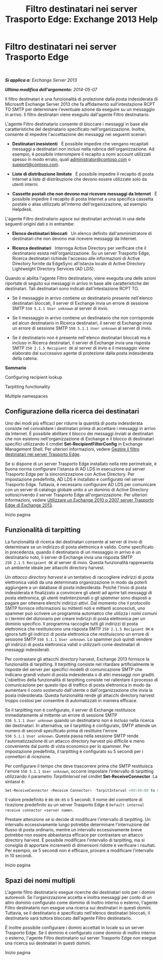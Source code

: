 ﻿---
title: 'Filtro destinatari nei server Trasporto Edge: Exchange 2013 Help'
TOCTitle: Filtro destinatari nei server Trasporto Edge
ms:assetid: 994eefd9-3903-41e6-a882-1e333d6d2d18
ms:mtpsurl: https://technet.microsoft.com/it-it/library/Bb123891(v=EXCHG.150)
ms:contentKeyID: 50481268
ms.date: 05/22/2018
mtps_version: v=EXCHG.150
ms.translationtype: MT
---

# Filtro destinatari nei server Trasporto Edge

 

_**Si applica a:** Exchange Server 2013_

_**Ultima modifica dell'argomento:** 2014-05-07_

Il filtro destinatari è una funzionalità di protezione dalla posta indesiderata di Microsoft Exchange Server 2013 che fa affidamento sull'intestazione RCPT TO SMTP per determinare l'eventuale azione da eseguire su un messaggio in arrivo. Il filtro destinatari viene eseguito dall'agente Filtro destinatario.

L'agente Filtro destinatario consente di bloccare i messaggi in base alle caratteristiche del destinatario specificato nell'organizzazione. Inoltre, consente di impedire l'accettazione dei messaggi nei seguenti scenari:

  - **Destinatari inesistenti**   È possibile impedire che vengano recapitati messaggi a destinatari non inclusi nella rubrica dell'organizzazione. Ad esempio, è possibile interrompere il recapito a nomi account utilizzati spesso in modo errato, quali administrator@contoso.com o support@contoso.com.

  - **Liste di distribuzione limitate**   È possibile impedire il recapito di posta Internet a liste di distribuzione che devono essere utilizzate solo da utenti interni.

  - **Cassette postali che non devono mai ricevere messaggi da Internet**   È possibile impedire il recapito di posta Internet a una specifica cassetta postale o alias utilizzato all'interno dell'organizzazione, ad esempio Helpdesk.

L'agente Filtro destinatario agisce sui destinatari archiviati in una delle seguenti origini dati o in entrambe:

  - **Elenco destinatari bloccati**   Un elenco definito dall'amministratore di destinatari che non devono mai ricevere messaggi da Internet.

  - **Ricerca destinatari**   Interroga Active Directory per verificare che il destinatario esista nell'organizzazione. Su un server Trasporto Edge, Ricerca destinatari richiede l'accesso alle informazioni di Active Directory fornite da EdgeSync all'istanza locale di Active Directory Lightweight Directory Services (AD LDS).

Quando si abilita l'agente Filtro destinatario, viene eseguita una delle azioni riportate di seguito sui messaggi in arrivo in base alle caratteristiche dei destinatari. Tali destinatari sono indicati dall'intestazione RCPT TO.

  - Se il messaggio in arrivo contiene un destinatario presente nell'elenco destinatari bloccati, il server di Exchange invia un errore di sessione SMTP `550 5.1.1 User unknown` al server di invio.

  - Se il messaggio in arrivo contiene un destinatario che non corrisponde ad alcun destinatario in Ricerca destinatari, il server di Exchange invia un errore di sessione SMTP `550 5.1.1 User unknown` al server di invio.

  - Se il destinatario non è presente nell'elenco destinatari bloccati ma è incluso in Ricerca destinatari, il server di Exchange invia una risposta SMTP `250 2.1.5 Recipient OK` al server di invio e il messaggio viene elaborato dal successivo agente di protezione dalla posta indesiderata della catena.

**Sommario**

Configuring recipient lookup

Tarpitting functionality

Multiple namespaces

## Configurazione della ricerca dei destinatari

Uno dei modi più efficaci per ridurre la quantità di posta indesiderata consiste nel convalidare i destinatari prima di accettare i messaggi in arrivo da Internet. È possibile abilitare il blocco dei messaggi inviati ai destinatari che non esistono nell'organizzazione di Exchange e il blocco di destinatari specifici utilizzando il cmdlet **Set-RecipientFilterConfig** in Exchange Management Shell. Per ulteriori informazioni, vedere [Gestire il filtro destinatari nei server Trasporto Edge](manage-recipient-filtering-on-edge-transport-servers-exchange-2013-help.md).

Se si dispone di un server Trasporto Edge installato nella rete perimetrale, è buona norma configurare l'istanza di AD LDS in esecuzione sul server Trasporto Edge per la sincronizzazione con Active Directory. Per impostazione predefinita, AD LDS è installato e configurato nel server Trasporto Edge. Tuttavia, è necessario configurare AD LDS per comunicare con un server di catalogo globale unito a un dominio di Active Directory sottoscrivendo il server Trasporto Edge all'organizzazione. Per ulteriori informazioni, vedere [Utilizzare un Exchange 2010 o 2007 server Trasporto Edge di Exchange 2013](use-an-exchange-2010-or-2007-edge-transport-server-in-exchange-2013-exchange-2013-help.md).

Inizio pagina

## Funzionalità di tarpitting

La funzionalità di ricerca dei destinatari consente al server di invio di determinare se un indirizzo di posta elettronica è valido. Come specificato in precedenza, quando il destinatario di un messaggio in arrivo è un destinatario noto, il server di Exchange invia una risposta SMTP `250 2.1.5 Recipient OK` al server di invio. Questa funzionalità rappresenta un ambiente ideale per attacchi directory harvest.

Un *attacco directory harvest* è un tentativo di raccogliere indirizzi di posta elettronica validi da una determinata organizzazione in modo da poterli aggiungere a un database di posta indesiderata. Poiché l'invio di posta indesiderata è finalizzato a convincere gli utenti ad aprire tali messaggi di posta elettronica, gli utenti malintenzionati o gli *spammer* sono disposti a pagare per ottenere elenchi indirizzi attivi. Dal momento che il protocollo SMTP fornisce informazioni su mittenti noti e mittenti sconosciuti, uno spammer può scrivere un programma automatico che utilizza i nomi comuni o i termini del dizionario per creare indirizzi di posta elettronica per un dominio specifico. Il programma raccoglie tutti gli indirizzi di posta elettronica che restituiscono una risposta SMTP `250 2.1.5 Recipient OK` e ignora tutti gli indirizzi di posta elettronica che restituiscono un errore di sessione SMTP `550 5.1.1 User unknown`. Lo spammer può quindi vendere gli indirizzi di posta elettronica validi o utilizzarli come destinatari di messaggi indesiderati.

Per contrastare gli attacchi directory harvest, Exchange 2013 fornisce la funzionalità di tarpitting. Il *tarpitting* consiste nel ritardare artificialmente le risposte del server per specifici modelli di comunicazione SMTP che indicano grandi volumi di posta indesiderata o di altri messaggi non graditi. L'obiettivo della funzionalità di tarpitting consiste nel rallentare il processo di comunicazione per questo tipo di traffico di posta elettronica in modo da aumentare il costo sostenuto dall'utente o dall'organizzazione che invia la posta indesiderata. Questa funzionalità rende gli attacchi directory harvest troppo costosi per consentire di automatizzati in maniera efficace.

Se il tarpitting non è configurato, il server di Exchange restituisce immediatamente al mittente un errore di sessione SMTP `550 5.1.1 User unknown` quando un destinatario non è incluso nella ricerca dei destinatari. In alternativa, se il tarpitting è configurato, SMTP attende un numero di secondi specificato prima di restituire l'errore `550 5.1.1 User unknown`. Questa pausa nella sessione SMTP rende l'automatizzazione di un attacco directory harvest più difficile e meno conveniente dal punto di vista economico per lo spammer. Per impostazione predefinita, il tarpitting è configurato su 5 secondi per i connettori di ricezione.

Per configurare il tempo che deve trascorrere prima che SMTP restituisca l'errore `550 5.1.1 User unknown`, occorre impostare l'intervallo di tarpitting utilizzando il parametro *TarpitInterval* nel cmdlet **Set-ReceiveConnector**. La sintassi è:

```powershell
Set-ReceiveConnector <Receive Connector> -TarpitInterval <00:00:00 to 00:10:00>
```

Il valore predefinito è `00:00:05` o 5 secondi. Il nome del connettore di ricezione predefinito su un server Trasporto Edge è `Default internal receive connector <server name>`.

Prestare attenzione se si decide di modificare l'intervallo di tarpitting. Un intervallo eccessivamente lungo potrebbe determinare l'interruzione del flusso di posta ordinario, mentre un intervallo eccessivamente breve potrebbe non essere abbastanza efficace per contrastare un attacco directory harvest. È possibile modificare l'intervallo di tarpitting, ma si consiglia di apportare incrementi di dimensioni ridotte e verificare i risultati. Per esempio, se 5 secondi non è efficace, provare a modificare l'intervallo in 10 secondi.

Inizio pagina

## Spazi dei nomi multipli

L'agente filtro destinatario esegue ricerche dei destinatari solo per i domini autorevoli. Se l'organizzazione accetta e inoltra messaggi per conto di un altro dominio configurato come dominio di inoltro interno o esterno, l'agente Filtro destinatario non esegue una ricerca sui destinatari in questi domini. Tuttavia, se il destinatario è specificato nell'elenco destinatari bloccati, il destinatario sarà tuttora bloccato dall'agente Filtro destinatario.

È inoltre possibile configurare i domini accettati in locale su un server Trasporto Edge. Se il dominio è configurato come dominio di inoltro interno o esterno, l'agente Filtro destinatario sul server Trasporto Edge non esegue una ricerca sui destinatari in questi domini.

Inizio pagina

